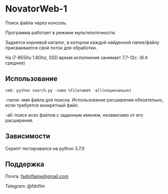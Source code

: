 # NovatorWeb-1
Поиск файла через консоль.

Программа работает в режиме мультипоточности. 

Задается корневой каталог, в котором каждой найденной папке/файлу
присваивается свой поток для обработки.

На i7-8550u 1.8Ghz, SSD время исполнения занимает 7.7-12с. (8.4 среднее)


## Использование
`cmd: python search.py -name %filename% -all(опционально)`

-name: имя файла для поиска. Использование расширения обязательно, если требуется конкретный файл.

-all: поиск всех файлов с заданным именем, независимо от его расширения.

## Зависимости
Скрипт тестировался на python 3.7.0

## Поддержка
Почта: fadinflame@gmail.com

Telegram: @fdnflm
